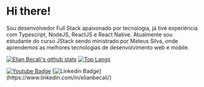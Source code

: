 # Hi there! 

Sou desenvolvedor Full Stack apaixonado por tecnologia, já tive experiência com Typescript, NodeJS, ReactJS e React Native. Atualmente sou estudante do curso JStack sendo ministrado por Mateus Silva, onde aprendemos as melhores tecnologias de desenvolvimento web e mobile.

<p align="center">
  
[![Elian Becali's github stats](https://github-readme-stats.vercel.app/api?username=elianbecali&show_icons=true&theme=radical&bg_color=30,0d0d0d,191919&title_color=fff&text_color=fff&icon_color=79ff97)](https://github.com/anuraghazra/github-readme-stats) [![Top Langs](https://github-readme-stats.vercel.app/api/top-langs/?username=elianbecali&layout=compact&theme=radical&bg_color=30,0d0d0d,191919&title_color=fff&text_color=fff&icon_color=79ff97)](https://github.com/anuraghazra/github-readme-stats)

</p>

[![Youtube Badge](https://img.shields.io/badge/-Youtube-FF0000?style=flat-square&labelColor=FF0000&logo=youtube&logoColor=white&link=https://www.youtube.com/channel/UCJDgqgKLwt6xaVdqm4o5sjg/videos)](https://www.youtube.com/channel/UCJDgqgKLwt6xaVdqm4o5sjg/videos)   [![Linkedin Badge](https://img.shields.io/badge/-LinkedIn-blue?style=flat-square&logo=Linkedin&logoColor=white&link=https://www.linkedin.com/in/elianbecali/(https://www.linkedin.com/in/elianbecali/))](https://www.linkedin.com/in/elianbecali/)

